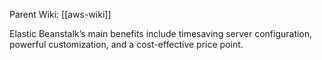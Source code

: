 Parent Wiki: [[aws-wiki]]

Elastic Beanstalk’s main benefits include timesaving server configuration, powerful customization, and a cost-effective price point.
